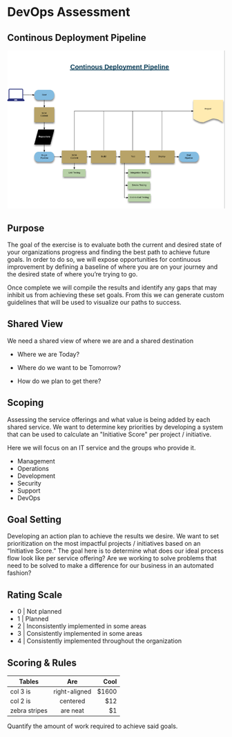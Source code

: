 <!--
# Copyright:: Copyright (c) 2008-2017 Shadow-Soft, Inc.
#
# Licensed under the Apache License, Version 2.0 (the "License");
# you may not use this file except in compliance with the License.
# You may obtain a copy of the License at
#
#     http://www.apache.org/licenses/LICENSE-2.0
#
# Unless required by applicable law or agreed to in writing, software
# distributed under the License is distributed on an "AS IS" BASIS,
# WITHOUT WARRANTIES OR CONDITIONS OF ANY KIND, either express or implied.
# See the License for the specific language governing permissions and
# limitations under the License.
#
-->

<!-- .slide: data-background="images/consulting-background.jpg" -->
# DevOps Assessment


## Continous Deployment Pipeline 
 <!-- .slide: class="absolute" -->
![alt text](images/cont_deployment.png "Logo Title Text 1")


## Purpose
The goal of the exercise is to evaluate both the current and desired state of your organizations progress and finding the best path to achieve future goals. In order to do so, we will expose opportunities for continuous improvement by defining a baseline of where you are on your journey and the desired state of where you’re trying to go.
<!-- .element: class="fragment" -->

Once complete we will compile the results and identify any gaps that may inhibit us from achieving these set goals. From this we can generate custom guidelines that will be used to visualize our paths to success.
<!-- .element: class="fragment" -->


## Shared View
We need a shared view of where we are and a shared destination
<!-- .element: class="fragment" -->

+ Where we are Today?
<!-- .element: class="fragment" -->
+ Where do we want to be Tomorrow?
<!-- .element: class="fragment" -->
+ How do we plan to get there?
<!-- .element: class="fragment" -->


## Scoping

Assessing the service offerings and what value is being added by each shared service. We want to determine key priorities by developing a system that can be used to calculate an "Initiative Score" per project / initiative.  

Here we will focus on an IT service and the groups who provide it.

+ Management
+ Operations
+ Development
+ Security
+ Support
+ DevOps


## Goal Setting

Developing an action plan to achieve the results we desire. We want to set prioritization on the most impactful projects / initiatives based on an “Initiative Score.”  The goal here is to determine what does our ideal process flow look like per service offering? Are we working to solve problems that need to be solved to make a difference for our business in an automated fashion?


## Rating Scale

+ 0 | Not planned
+ 1 | Planned
+ 2 | Inconsistently implemented in some areas
+ 3 | Consistently implemented in some areas
+ 4 | Consistently implemented throughout the organization


## Scoring & Rules

| Tables        | Are           | Cool  |
| ------------- |:-------------:| -----:|
| col 3 is      | right-aligned | $1600 |
| col 2 is      | centered      |   $12 |
| zebra stripes | are neat      |    $1 |

Quantify the amount of work required to achieve said goals.
